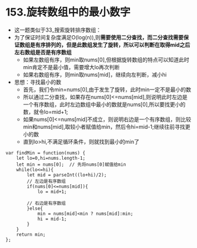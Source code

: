 # 153.旋转数组中的最小数字

- 这一题类似于33_搜索旋转排序数组：
- 为了保证时间复杂度满足O(log(n)),则**需要使用二分查找，而二分查找需要保证数组是有序排列的，但是此数组发生了旋转，所以可以判断在取得mid之后左右数组是否是有序数组**
    - 如果左数组有序，则min取nums[0],但根据旋转数组的特点可以知道此时min肯定不是最小值，需要增大lo再次判断
    - 如果右数组有序，则min取nums[mid]，继续向左判断，减小hi
- 思想：寻找最小的数
    - 首先，我们令min=nums[0],由于发生了旋转，此时min一定不是最小的数
    - 所以通过二分查找，如果存在nums[0]<=nums[mid],则说明此时左边是一个有序数组，此时左边数组中最小的数就是nums[0],所以要找更小的数，就令lo=mid+1;
    - 如果nums[0]<=nums[mid]不成立，则说明右边是一个有序数组，则比较min和nums[mid],取较小者赋值给min，然后令hi=mid-1;继续往前寻找更小的数
    - 直到lo>hi,不满足循环条件，则就找到最小的min了

```
var findMin = function(nums) {
    let lo=0,hi=nums.length-1;
    let min = nums[0];  // 先将nums[0]赋值给min
    while(lo<=hi){
        let mid = parseInt((lo+hi)/2);
        // 左边是有序数组
        if(nums[0]<=nums[mid]){
            lo = mid+1;

        // 右边是有序数组
        }else{
            min = nums[mid]<min ? nums[mid]:min;
            hi = mid-1;
        }
    }
    return min;
};
```
